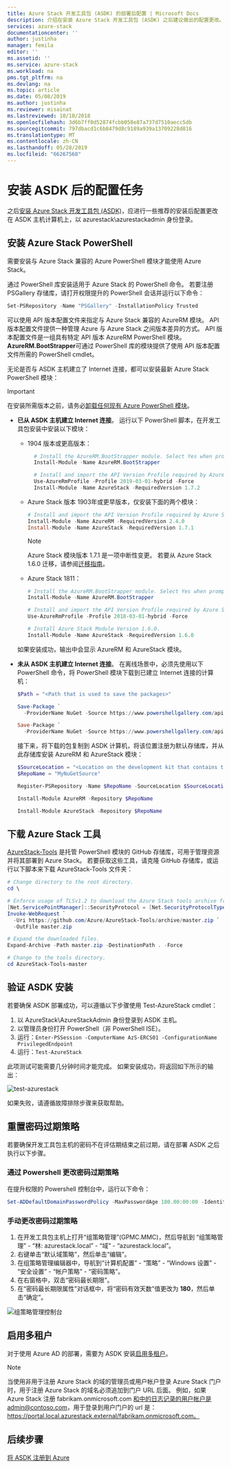 ```yaml
---
title: Azure Stack 开发工具包 (ASDK) 的部署后配置 | Microsoft Docs
description: 介绍在安装 Azure Stack 开发工具包 (ASDK) 之后建议做出的配置更改。
services: azure-stack
documentationcenter: ''
author: justinha
manager: femila
editor: ''
ms.assetid: ''
ms.service: azure-stack
ms.workload: na
pms.tgt_pltfrm: na
ms.devlang: na
ms.topic: article
ms.date: 05/08/2019
ms.author: justinha
ms.reviewer: misainat
ms.lastreviewed: 10/10/2018
ms.openlocfilehash: 3d6b7ff0d52874fcbb058e87a737d7510aecc5db
ms.sourcegitcommit: 797dbacd1c6b8479d8c9189a939a13709228d816
ms.translationtype: MT
ms.contentlocale: zh-CN
ms.lasthandoff: 05/28/2019
ms.locfileid: "66267568"
---
```

# <a name="post-asdk-installation-configuration-tasks"></a>安装 ASDK 后的配置任务

之后[安装 Azure Stack 开发工具包 (ASDK)](asdk-install.md)，应进行一些推荐的安装后配置更改在 ASDK 主机计算机上，以 azurestack\azurestackadmin 身份登录。

## <a name="install-azure-stack-powershell"></a>安装 Azure Stack PowerShell

需要安装与 Azure Stack 兼容的 Azure PowerShell 模块才能使用 Azure Stack。

通过 PowerShell 库安装适用于 Azure Stack 的 PowerShell 命令。 若要注册 PSGallery 存储库，请打开权限提升的 PowerShell 会话并运行以下命令：

``` Powershell
Set-PSRepository -Name "PSGallery" -InstallationPolicy Trusted
```

可以使用 API 版本配置文件来指定与 Azure Stack 兼容的 AzureRM 模块。  API 版本配置文件提供一种管理 Azure 与 Azure Stack 之间版本差异的方式。 API 版本配置文件是一组具有特定 API 版本 AzureRM PowerShell 模块。 **AzureRM.BootStrapper**可通过 PowerShell 库的模块提供了使用 API 版本配置文件所需的 PowerShell cmdlet。

无论是否与 ASDK 主机建立了 Internet 连接，都可以安装最新 Azure Stack PowerShell 模块：

> [!IMPORTANT]
> 在安装所需版本之前，请务必[卸载任何现有 Azure PowerShell 模块](../operator/azure-stack-powershell-install.md#3-uninstall-existing-versions-of-the-azure-stack-powershell-modules)。

- **已从 ASDK 主机建立 Internet 连接**。 运行以下 PowerShell 脚本，在开发工具包安装中安装以下模块：

  - 1904 版本或更高版本：

    ```powershell  
      # Install the AzureRM.BootStrapper module. Select Yes when prompted to install NuGet
      Install-Module -Name AzureRM.BootStrapper

      # Install and import the API Version Profile required by Azure Stack into the current PowerShell session.
      Use-AzureRmProfile -Profile 2019-03-01-hybrid -Force
      Install-Module -Name AzureStack -RequiredVersion 1.7.2
    ```

  - Azure Stack 版本 1903年或更早版本，仅安装下面的两个模块：

    ```powershell
    # Install and import the API Version Profile required by Azure Stack into the current PowerShell session.
    Install-Module -Name AzureRM -RequiredVersion 2.4.0
    Install-Module -Name AzureStack -RequiredVersion 1.7.1
    ```

    > [!Note]  
    > Azure Stack 模块版本 1.7.1 是一项中断性变更。 若要从 Azure Stack 1.6.0 迁移，请参阅[迁移指南](https://aka.ms/azspshmigration171)。

  - Azure Stack 1811：

    ``` PowerShell
    # Install the AzureRM.BootStrapper module. Select Yes when prompted to install NuGet.
    Install-Module -Name AzureRM.BootStrapper

    # Install and import the API Version Profile required by Azure Stack into the current PowerShell session.
    Use-AzureRmProfile -Profile 2018-03-01-hybrid -Force

    # Install Azure Stack Module Version 1.6.0.
    Install-Module -Name AzureStack -RequiredVersion 1.6.0
    ```

  如果安装成功，输出中会显示 AzureRM 和 AzureStack 模块。

- **未从 ASDK 主机建立 Internet 连接**。 在离线场景中，必须先使用以下 PowerShell 命令，将 PowerShell 模块下载到已建立 Internet 连接的计算机：

  ```powershell
  $Path = "<Path that is used to save the packages>"

  Save-Package `
    -ProviderName NuGet -Source https://www.powershellgallery.com/api/v2 -Name AzureRM -Path $Path -Force -RequiredVersion 2.3.0
  
  Save-Package `
    -ProviderName NuGet -Source https://www.powershellgallery.com/api/v2 -Name AzureStack -Path $Path -Force -RequiredVersion 1.5.0
  ```

  接下来，将下载的包复制到 ASDK 计算机，将该位置注册为默认存储库，并从此存储库安装 AzureRM 和 AzureStack 模块：

    ```powershell  
    $SourceLocation = "<Location on the development kit that contains the PowerShell packages>"
    $RepoName = "MyNuGetSource"

    Register-PSRepository -Name $RepoName -SourceLocation $SourceLocation -InstallationPolicy Trusted

    Install-Module AzureRM -Repository $RepoName

    Install-Module AzureStack -Repository $RepoName
    ```

## <a name="download-the-azure-stack-tools"></a>下载 Azure Stack 工具

[AzureStack-Tools](https://github.com/Azure/AzureStack-Tools) 是托管 PowerShell 模块的 GitHub 存储库，可用于管理资源并将其部署到 Azure Stack。 若要获取这些工具，请克隆 GitHub 存储库，或运行以下脚本来下载 AzureStack-Tools 文件夹：

  ```powershell
  # Change directory to the root directory.
  cd \

  # Enforce usage of TLSv1.2 to download the Azure Stack tools archive from GitHub
  [Net.ServicePointManager]::SecurityProtocol = [Net.SecurityProtocolType]::Tls12
  Invoke-WebRequest `
    -Uri https://github.com/Azure/AzureStack-Tools/archive/master.zip `
    -OutFile master.zip

  # Expand the downloaded files.
  Expand-Archive -Path master.zip -DestinationPath . -Force

  # Change to the tools directory.
  cd AzureStack-Tools-master
  ```

## <a name="validate-the-asdk-installation"></a>验证 ASDK 安装

若要确保 ASDK 部署成功，可以遵循以下步骤使用 Test-AzureStack cmdlet：

1. 以 AzureStack\AzureStackAdmin 身份登录到 ASDK 主机。
2. 以管理员身份打开 PowerShell（非 PowerShell ISE）。
3. 运行：`Enter-PSSession -ComputerName AzS-ERCS01 -ConfigurationName PrivilegedEndpoint`
4. 运行：`Test-AzureStack`

此项测试可能需要几分钟时间才能完成。 如果安装成功，将返回如下所示的输出：

![test-azurestack](media/asdk-post-deploy/test-azurestack.png)

如果失败，请遵循故障排除步骤来获取帮助。

## <a name="reset-the-password-expiration-policy"></a>重置密码过期策略

若要确保开发工具包主机的密码不在评估期结束之前过期，请在部署 ASDK 之后执行以下步骤。

### <a name="to-change-the-password-expiration-policy-from-powershell"></a>通过 Powershell 更改密码过期策略

在提升权限的 Powershell 控制台中，运行以下命令：

```powershell
Set-ADDefaultDomainPasswordPolicy -MaxPasswordAge 180.00:00:00 -Identity azurestack.local
```

### <a name="to-change-the-password-expiration-policy-manually"></a>手动更改密码过期策略

1. 在开发工具包主机上打开“组策略管理”(GPMC.MMC)，然后导航到  “组策略管理”   -   “林: azurestack.local” -   “域” -   “azurestack.local”。
2. 右键单击“默认域策略”，然后单击“编辑”。  
3. 在组策略管理编辑器中，导航到“计算机配置”   -   “策略” -   “Windows 设置” -   “安全设置” -   “帐户策略” -   “密码策略”。
4. 在右窗格中，双击“密码最长期限”。 
5. 在“密码最长期限属性”对话框中，将“密码有效天数”值更改为 **180**，然后单击“确定”。   

![组策略管理控制台](media/asdk-post-deploy/gpmc.png)

## <a name="enable-multi-tenancy"></a>启用多租户

对于使用 Azure AD 的部署，需要为 ASDK 安装[启用多租户](../operator/azure-stack-enable-multitenancy.md#enable-multi-tenancy)。

> [!NOTE]
> 当使用非用于注册 Azure Stack 的域的管理员或用户帐户登录 Azure Stack 门户时，用于注册 Azure Stack 的域名必须追加到门户 URL 后面。 例如，如果 Azure Stack 注册 fabrikam.onmicrosoft.com 和中的日志记录的用户帐户是admin@contoso.com，用于登录到用户门户的 url 是： https://portal.local.azurestack.external/fabrikam.onmicrosoft.com。

## <a name="next-steps"></a>后续步骤

[将 ASDK 注册到 Azure](asdk-register.md)
